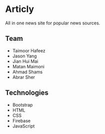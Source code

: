 # Articly
All in one news site for popular news sources.

## Team
- Taimoor Hafeez
- Jason Yang
- Jian Hui Mai
- Matan Maimoni
- Ahmad Shams
- Abrar Sher

## Technologies
- Bootstrap
- HTML
- CSS
- Firebase
- JavaScript
